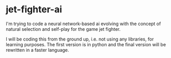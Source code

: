 # jet-fighter-ai
I'm trying to code a neural network-based ai evolving with the concept of natural selection and self-play for the game jet fighter.

I will be coding this from the ground up, i.e. not using any libraries, for learning purposes. The first version is in python and the final version will be rewritten in a faster language.
